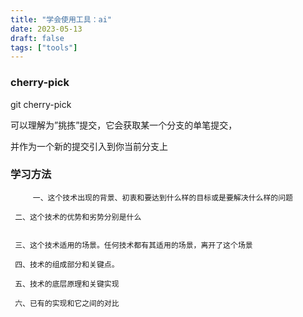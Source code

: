 ```yaml
---
title: "学会使用工具：ai"
date: 2023-05-13
draft: false
tags: ["tools"]
---
```






### cherry-pick 

git cherry-pick

可以理解为”挑拣”提交，它会获取某一个分支的单笔提交，

 并作为一个新的提交引入到你当前分支上





### 学习方法

~~~
	 一、这个技术出现的背景、初衷和要达到什么样的目标或是要解决什么样的问题

 二、这个技术的优势和劣势分别是什么 


 三、这个技术适用的场景。任何技术都有其适用的场景，离开了这个场景

 四、技术的组成部分和关键点。

 五、技术的底层原理和关键实现

 六、已有的实现和它之间的对比
~~~









